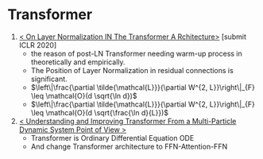 # Transformer

1. [< On Layer Normalization IN The Transformer A Rchitecture>](https://github.com/iofu728/PaperRead/blob/master/paper/ML/Transformer/LayerNormTransformer.pdf) [submit ICLR 2020]
   - the reason of post-LN Transformer needing warm-up process in theoretically and empirically.
   - The Position of Layer Normalization in residual connections is significant.
   - $\left\|\frac{\partial \tilde{\mathcal{L}}}{\partial W^{2, L}}\right\|_{F} \leq \mathcal{O}(d \sqrt{\ln d})$
   - $\left\|\frac{\partial \tilde{\mathcal{L}}}{\partial W^{2, L}}\right\|_{F} \leq \mathcal{O}(d \sqrt{\frac{\ln d}{L}})$
2. [< Understanding and Improving Transformer From a Multi-Particle Dynamic System Point of View >](https://github.com/iofu728/PaperRead/blob/master/paper/ML/Transformer/MacaronNet.pdf)
   - Transformer is Ordinary Differential Equation ODE
   - And change Transformer architecture to FFN-Attention-FFN

